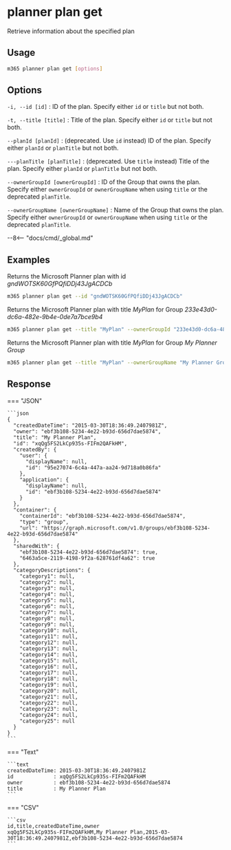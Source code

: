 # planner plan get

Retrieve information about the specified plan

## Usage

```sh
m365 planner plan get [options]
```

## Options

`-i, --id [id]`
: ID of the plan. Specify either `id` or `title` but not both.

`-t, --title [title]`
: Title of the plan. Specify either `id` or `title` but not both.

`--planId [planId]`
: (deprecated. Use `id` instead) ID of the plan. Specify either `planId` or `planTitle` but not both.

`---planTitle [planTitle]`
: (deprecated. Use `title` instead) Title of the plan. Specify either `planId` or `planTitle` but not both.

`--ownerGroupId [ownerGroupId]`
: ID of the Group that owns the plan. Specify either `ownerGroupId` or `ownerGroupName` when using `title` or the deprecated `planTitle`.

`--ownerGroupName [ownerGroupName]`
: Name of the Group that owns the plan. Specify either `ownerGroupId` or `ownerGroupName` when using `title` or the deprecated `planTitle`.

--8<-- "docs/cmd/_global.md"

## Examples

Returns the Microsoft Planner plan with id _gndWOTSK60GfPQfiDDj43JgACDCb_

```sh
m365 planner plan get --id "gndWOTSK60GfPQfiDDj43JgACDCb"
```

Returns the Microsoft Planner plan with title _MyPlan_ for Group _233e43d0-dc6a-482e-9b4e-0de7a7bce9b4_

```sh
m365 planner plan get --title "MyPlan" --ownerGroupId "233e43d0-dc6a-482e-9b4e-0de7a7bce9b4"
```

Returns the Microsoft Planner plan with title _MyPlan_ for Group _My Planner Group_

```sh
m365 planner plan get --title "MyPlan" --ownerGroupName "My Planner Group"
```

## Response

=== "JSON"

    ```json
    {
      "createdDateTime": "2015-03-30T18:36:49.2407981Z",
      "owner": "ebf3b108-5234-4e22-b93d-656d7dae5874",
      "title": "My Planner Plan",
      "id": "xqQg5FS2LkCp935s-FIFm2QAFkHM",
      "createdBy": {
        "user": {
          "displayName": null,
          "id": "95e27074-6c4a-447a-aa24-9d718a0b86fa"
        },
        "application": {
          "displayName": null,
          "id": "ebf3b108-5234-4e22-b93d-656d7dae5874"
        }
      },
      "container": {
        "containerId": "ebf3b108-5234-4e22-b93d-656d7dae5874",
        "type": "group",
        "url": "https://graph.microsoft.com/v1.0/groups/ebf3b108-5234-4e22-b93d-656d7dae5874"
      },
      "sharedWith": {
        "ebf3b108-5234-4e22-b93d-656d7dae5874": true,
        "6463a5ce-2119-4198-9f2a-628761df4a62": true
      },
      "categoryDescriptions": {
        "category1": null,
        "category2": null,
        "category3": null,
        "category4": null,
        "category5": null,
        "category6": null,
        "category7": null,
        "category8": null,
        "category9": null,
        "category10": null,
        "category11": null,
        "category12": null,
        "category13": null,
        "category14": null,
        "category15": null,
        "category16": null,
        "category17": null,
        "category18": null,
        "category19": null,
        "category20": null,
        "category21": null,
        "category22": null,
        "category23": null,
        "category24": null,
        "category25": null
      }
    }
    ```

=== "Text"

    ```text
    createdDateTime: 2015-03-30T18:36:49.2407981Z
    id             : xqQg5FS2LkCp935s-FIFm2QAFkHM
    owner          : ebf3b108-5234-4e22-b93d-656d7dae5874
    title          : My Planner Plan
    ```

=== "CSV"

    ```csv
    id,title,createdDateTime,owner
    xqQg5FS2LkCp935s-FIFm2QAFkHM,My Planner Plan,2015-03-30T18:36:49.2407981Z,ebf3b108-5234-4e22-b93d-656d7dae5874
    ```
